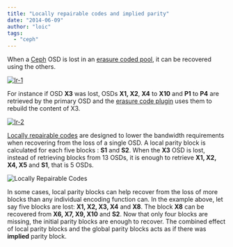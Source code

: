 ```yaml
---
title: "Locally repairable codes and implied parity"
date: "2014-06-09"
author: "loic"
tags: 
  - "ceph"
---
```


When a [Ceph](http://ceph.com/) OSD is lost in an [erasure coded pool](http://ceph.com/docs/master/architecture/#reading-and-writing-encoded-chunks), it can be recovered using the others.

[![](images/lr-1.png "lr-1")](http://dachary.org/wp-uploads/2014/06/lr-1.png)

For instance if OSD **X3** was lost, OSDs **X1, X2**, **X4** to **X10** and **P1** to **P4** are retrieved by the primary OSD and the [erasure code plugin](https://github.com/ceph/ceph/blob/firefly/src/erasure-code/ErasureCodeInterface.h#L301) uses them to rebuild the content of X3.

[![](images/lr-2.png "lr-2")](http://dachary.org/wp-uploads/2014/06/lr-2.png)

[Locally repairable codes](http://anrg.usc.edu/~maheswaran/Xorbas.pdf) are designed to lower the bandwidth requirements when recovering from the loss of a single OSD. A local parity block is calculated for each five blocks : **S1** and **S2**. When the **X3** OSD is lost, instead of retrieving blocks from 13 OSDs, it is enough to retrieve **X1, X2, X4, X5** and **S1**, that is 5 OSDs.

![](images/lr.png "Locally Repairable Codes")

In some cases, local parity blocks can help recover from the loss of more blocks than any individual encoding function can. In the example above, let say five blocks are lost: **X1, X2, X3, X4** and **X8**. The block **X8** can be recovered from **X6, X7, X9, X10** and **S2**. Now that only four blocks are missing, the initial parity blocks are enough to recover. The combined effect of local parity blocks and the global parity blocks acts as if there was **implied** parity block.

